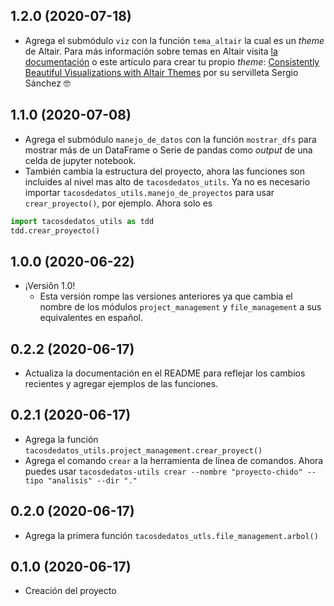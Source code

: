 ## 1.2.0 (2020-07-18)
* Agrega el submódulo `viz` con la función `tema_altair` la cual es un _theme_ de Altair. Para más información sobre temas en Altair visita [la documentación](https://altair-viz.github.io/user_guide/configuration.html?highlight=theme#altair-themes) o este artículo para crear tu propio _theme_: [Consistently Beautiful Visualizations with Altair Themes](https://towardsdatascience.com/consistently-beautiful-visualizations-with-altair-themes-c7f9f889602) por su servilleta Sergio Sánchez 🤓

## 1.1.0 (2020-07-08)
* Agrega el submódulo `manejo_de_datos` con la función `mostrar_dfs` para mostrar más de un DataFrame o Serie de pandas como _output_ de una celda de jupyter notebook.
* También cambia la estructura del proyecto, ahora las funciones son incluides al nivel mas alto de `tacosdedatos_utils`. Ya no es necesario importar `tacosdedatos_utils.manejo_de_proyectos` para usar `crear_proyecto()`, por ejemplo. Ahora solo es

```python
import tacosdedatos_utils as tdd
tdd.crear_proyecto()
```

## 1.0.0 (2020-06-22)
* ¡Versiôn 1.0!
  - Esta versión rompe las versiones anteriores ya que cambia el nombre de los módulos `project_management` y `file_management` a sus equivalentes en español.

## 0.2.2 (2020-06-17)
* Actualiza la documentación en el README para reflejar los cambios recientes y agregar ejemplos de las funciones.

## 0.2.1 (2020-06-17)
* Agrega la función `tacosdedatos_utils.project_management.crear_proyect()`
* Agrega el comando `crear` a la herramienta de línea de comandos. Ahora puedes usar `tacosdedatos-utils crear --nombre "proyecto-chido" --tipo "analisis" --dir "."`

## 0.2.0 (2020-06-17)
* Agrega la primera función `tacosdedatos_utls.file_management.arbol()` 

## 0.1.0 (2020-06-17)
* Creación del proyecto
